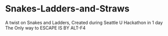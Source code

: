 # Snakes-Ladders-and-Straws
A twist on Snakes and Ladders, Created during Seattle U Hackathon in 1 day
The Only way to ESCAPE IS BY ALT-F4